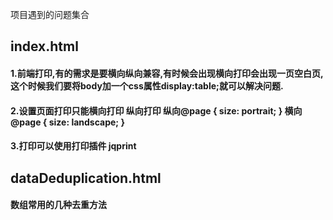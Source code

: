 项目遇到的问题集合
## index.html
#### 1.前端打印,有的需求是要横向纵向兼容,有时候会出现横向打印会出现一页空白页,这个时候我们要将body加一个css属性display:table;就可以解决问题.
#### 2.设置页面打印只能横向打印 纵向打印 纵向@page { size: portrait; } 横向@page { size: landscape; }
#### 3.打印可以使用打印插件 jqprint

## dataDeduplication.html
#### 数组常用的几种去重方法